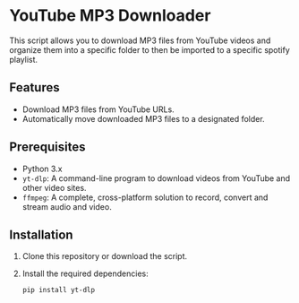 # YouTube MP3 Downloader

This script allows you to download MP3 files from YouTube videos and organize them into a specific folder to then be imported to a specific spotify playlist.

## Features

- Download MP3 files from YouTube URLs.
- Automatically move downloaded MP3 files to a designated folder.

## Prerequisites

- Python 3.x
- `yt-dlp`: A command-line program to download videos from YouTube and other video sites.
- `ffmpeg`: A complete, cross-platform solution to record, convert and stream audio and video.

## Installation

1. Clone this repository or download the script.
2. Install the required dependencies:

   ```bash
   pip install yt-dlp
